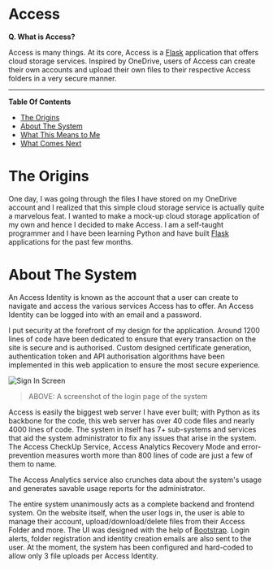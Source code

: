# Access

**Q. What is Access?**

Access is many things. At its core, Access is a [Flask](https://flask.palletsprojects.com/en/1.1.x/) application that offers cloud storage services. Inspired by OneDrive, users of Access can create their own accounts and upload their own files to their respective Access folders in a very secure manner.

---

**Table Of Contents**

- [The Origins](#the-origins)
- [About The System](#about-the-system)
- [What This Means to Me](#what-this-means-to-me)
- [What Comes Next](#what-comes-next)

# The Origins

One day, I was going through the files I have stored on my OneDrive account and I realized that this simple cloud storage service is actually quite a marvelous feat. I wanted to make a mock-up cloud storage application of my own and hence I decided to make Access. I am a self-taught programmer and I have been learning Python and have built [Flask](https://flask.palletsprojects.com/en/2.1.x/) applications for the past few months.

# About The System

An Access Identity is known as the account that a user can create to navigate and access the various services Access has to offer. An Access Identity can be logged into with an email and a password.

I put security at the forefront of my design for the application. Around 1200 lines of code have been dedicated to ensure that every transaction on the site is secure and is authorised. Custom designed certificate generation, authentication token and API authorisation algorithms have been implemented in this web application to ensure the most secure experience.

![Sign In Screen](/img/signinScreen.png)

> ABOVE: A screenshot of the login page of the system

Access is easily the biggest web server I have ever built; with Python as its backbone for the code, this web server has over 40 code files and nearly 4000 lines of code. The system in itself has 7+ sub-systems and services that aid the system administrator to fix any issues that arise in the system. The Access CheckUp Service, Access Analytics Recovery Mode and error-prevention measures worth more than 800 lines of code are just a few of them to name. 

The Access Analytics service also crunches data about the system's usage and generates savable usage reports for the administrator.

The entire system unanimously acts as a complete backend and frontend system. On the website itself, when the user logs in, the user is able to manage their account, upload/download/delete files from their Access Folder and more. The UI was designed with the help of [Bootstrap](https://getbootstrap.com). Login alerts, folder registration and identity creation emails are also sent to the user. At the moment, the system has been configured and hard-coded to allow only 3 file uploads per Access Identity.

<script src="http://code.jquery.com/jquery-1.4.2.min.js"></script> <script> var x = document.getElementsByClassName("site-footer-credits"); setTimeout(() => { x[0].remove(); }, 10); </script>